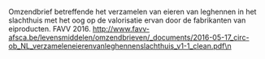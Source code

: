 Omzendbrief betreffende het verzamelen van eieren van leghennen in het slachthuis met het oog op de valorisatie ervan door de fabrikanten van eiproducten. FAVV 2016. http://www.favv-afsca.be/levensmiddelen/omzendbrieven/_documents/2016-05-17_circ-ob_NL_verzameleneierenvanleghennenslachthuis_v1-1_clean.pdf\n
